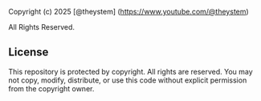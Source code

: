 Copyright (c) 2025 [@theystem] (https://www.youtube.com/@theystem)

All Rights Reserved.

## License

This repository is protected by copyright. All rights are reserved. You may not copy, modify, distribute, or use this code without explicit permission from the copyright owner.
